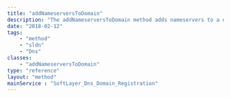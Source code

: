 ```yaml
---
title: "addNameserversToDomain"
description: "The addNameserversToDomain method adds nameservers to a domain for a domain that already has nameservers assigned to it. This method does not create a nameserver; the nameserver must already exist. "
date: "2018-02-12"
tags:
    - "method"
    - "sldn"
    - "Dns"
classes:
    - "addNameserversToDomain"
type: "reference"
layout: "method"
mainService : "SoftLayer_Dns_Domain_Registration"
---
```

